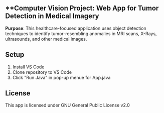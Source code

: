 ## **Computer Vision Project: Web App for Tumor Detection in Medical Imagery
**Purpose**: This healthcare-focused application uses object detection techniques to identify tumor-resembling anomalies in MRI scans, X-Rays, ultrasounds, and other medical images.

## Setup
1. Install VS Code
2. Clone repository to VS Code
3. Click "Run Java" in pop-up menue for App.java

## License
This app is licensed under GNU General Public License v2.0
